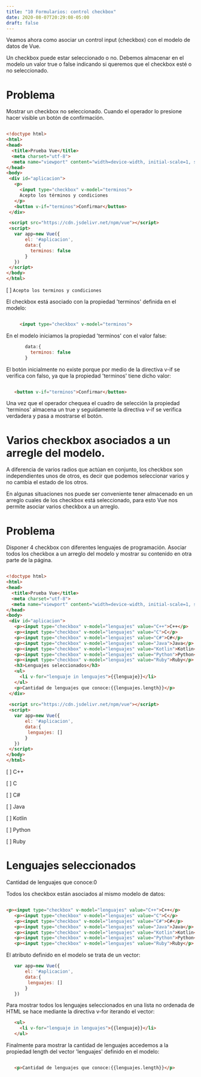 ```yaml
---
title: "10 Formularios: control checkbox"
date: 2020-08-07T20:29:08-05:00
draft: false
---
```


Veamos ahora como asociar un control input (checkbox) con el modelo de datos de Vue.

Un checkbox puede estar seleccionado o no. Debemos almacenar en el modelo un valor true o false indicando si queremos que el checkbox esté o no seleccionado.

# Problema
Mostrar un checkbox no seleccionado. Cuando el operador lo presione hacer visible un botón de confirmación.

```html

<!doctype html>
<html>
<head>
  <title>Prueba Vue</title> 
  <meta charset="utf-8">
  <meta name="viewport" content="width=device-width, initial-scale=1, shrink-to-fit=no">
</head>
<body>
 <div id="aplicacion">
   <p>
     <input type="checkbox" v-model="terminos">
     Acepto los términos y condiciones
   </p>
   <button v-if="terminos">Confirmar</button>
 </div>

 <script src="https://cdn.jsdelivr.net/npm/vue"></script>
 <script>
   var app=new Vue({
       el: '#aplicacion',
       data:{ 
         terminos: false
       }
   })
 </script>
</body>
</html>

```
[ ] ` Acepto los terminos y condiciones `


El checkbox está asociado con la propiedad 'terminos' definida en el modelo:
```html

     <input type="checkbox" v-model="terminos">

```
En el modelo iniciamos la propiedad 'terminos' con el valor false:

```javascript
       data:{ 
         terminos: false
       }
```
El botón inicialmente no existe porque por medio de la directiva v-if se verifica con falso, ya que la propiedad 'terminos' tiene dicho valor:
```html

   <button v-if="terminos">Confirmar</button>

```

Una vez que el operador chequea el cuadro de selección la propiedad 'terminos' almacena un true y seguidamente la directiva v-if se verifica verdadera y pasa a mostrarse el botón.

# Varios checkbox asociados a un arregle del modelo.
A diferencia de varios radios que actúan en conjunto, los checkbox son independientes unos de otros, es decir que podemos seleccionar varios y no cambia el estado de los otros.

En algunas situaciones nos puede ser conveniente tener almacenado en un arreglo cuales de los checkbox está seleccionado, para esto Vue nos permite asociar varios checkbox a un arreglo.

# Problema
Disponer 4 checkbox con diferentes lenguajes de programación. Asociar todos los checkbox a un arreglo del modelo y mostrar su contenido en otra parte de la página.

```html

<!doctype html>
<html>
<head>
  <title>Prueba Vue</title> 
  <meta charset="utf-8">
  <meta name="viewport" content="width=device-width, initial-scale=1, shrink-to-fit=no">
</head>
<body>
 <div id="aplicacion">
   <p><input type="checkbox" v-model="lenguajes" value="C++">C++</p>
   <p><input type="checkbox" v-model="lenguajes" value="C">C</p>
   <p><input type="checkbox" v-model="lenguajes" value="C#">C#</p>
   <p><input type="checkbox" v-model="lenguajes" value="Java">Java</p>
   <p><input type="checkbox" v-model="lenguajes" value="Kotlin">Kotlin</p>
   <p><input type="checkbox" v-model="lenguajes" value="Python">Python</p>
   <p><input type="checkbox" v-model="lenguajes" value="Ruby">Ruby</p>      
   <h3>Lenguajes seleccionados</h3>
   <ul>
     <li v-for="lenguaje in lenguajes">{{lenguaje}}</li>
   </ul>
   <p>Cantidad de lenguajes que conoce:{{lenguajes.length}}</p>
 </div>
 
 <script src="https://cdn.jsdelivr.net/npm/vue"></script>
 <script>
   var app=new Vue({
       el: '#aplicacion',
       data:{ 
        lenguajes: []
       }
   })
 </script>
</body>
</html>

```
[ ] C++

[ ] C

[ ] C#

[ ] Java

[ ] Kotlin

[ ] Python

[ ] Ruby

# Lenguajes seleccionados

Cantidad de lenguajes que conoce:0

Todos los checkbox están asociados al mismo modelo de datos:

```html

<p><input type="checkbox" v-model="lenguajes" value="C++">C++</p>
   <p><input type="checkbox" v-model="lenguajes" value="C">C</p>
   <p><input type="checkbox" v-model="lenguajes" value="C#">C#</p>
   <p><input type="checkbox" v-model="lenguajes" value="Java">Java</p>
   <p><input type="checkbox" v-model="lenguajes" value="Kotlin">Kotlin</p>
   <p><input type="checkbox" v-model="lenguajes" value="Python">Python</p>
   <p><input type="checkbox" v-model="lenguajes" value="Ruby">Ruby</p> 
```     
El atributo definido en el modelo se trata de un vector:

```javascript
   var app=new Vue({
       el: '#aplicacion',
       data:{ 
        lenguajes: []
       }
   })
```

Para mostrar todos los lenguajes seleccionados en una lista no ordenada de HTML se hace mediante la directiva v-for iterando el vector:

```html
   <ul>
     <li v-for="lenguaje in lenguajes">{{lenguaje}}</li>
   </ul>
```

Finalmente para mostrar la cantidad de lenguajes accedemos a la propiedad length del vector 'lenguajes' definido en el modelo:

```html

   <p>Cantidad de lenguajes que conoce:{{lenguajes.length}}</p>
   
```